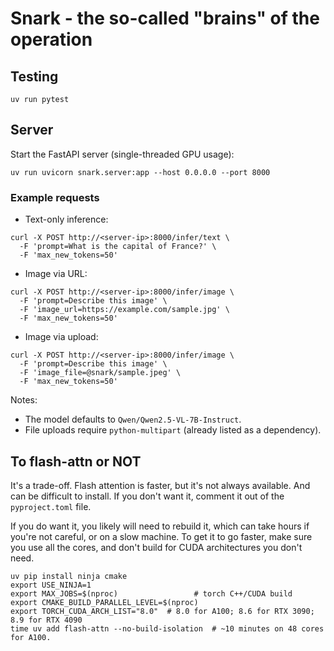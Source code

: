 # Snark - the so-called "brains" of the operation


## Testing

```
uv run pytest
```

## Server

Start the FastAPI server (single-threaded GPU usage):

```
uv run uvicorn snark.server:app --host 0.0.0.0 --port 8000
```

### Example requests

- Text-only inference:

```
curl -X POST http://<server-ip>:8000/infer/text \
  -F 'prompt=What is the capital of France?' \
  -F 'max_new_tokens=50'
```

- Image via URL:

```
curl -X POST http://<server-ip>:8000/infer/image \
  -F 'prompt=Describe this image' \
  -F 'image_url=https://example.com/sample.jpg' \
  -F 'max_new_tokens=50'
```

- Image via upload:

```
curl -X POST http://<server-ip>:8000/infer/image \
  -F 'prompt=Describe this image' \
  -F 'image_file=@snark/sample.jpeg' \
  -F 'max_new_tokens=50'
```

Notes:
- The model defaults to `Qwen/Qwen2.5-VL-7B-Instruct`.
- File uploads require `python-multipart` (already listed as a dependency).

## To flash-attn or NOT

It's a trade-off.  Flash attention is faster, but it's not always available.  And can be difficult to install.
If you don't want it, comment it out of the `pyproject.toml` file.

If you do want it, you likely will need to rebuild it, which can take
hours if you're not careful, or on a slow machine.  To get it to go faster,
make sure you use all the cores, and don't build for CUDA architectures you 
don't need.

```
uv pip install ninja cmake
export USE_NINJA=1
export MAX_JOBS=$(nproc)                 # torch C++/CUDA build
export CMAKE_BUILD_PARALLEL_LEVEL=$(nproc)
export TORCH_CUDA_ARCH_LIST="8.0"  # 8.0 for A100; 8.6 for RTX 3090; 8.9 for RTX 4090
time uv add flash-attn --no-build-isolation  # ~10 minutes on 48 cores for A100.
```
